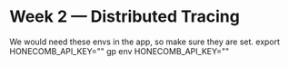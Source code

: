 # Week 2 — Distributed Tracing


We would need these envs in the app, so make sure they are set.
export HONECOMB_API_KEY=""
gp env HONECOMB_API_KEY=""